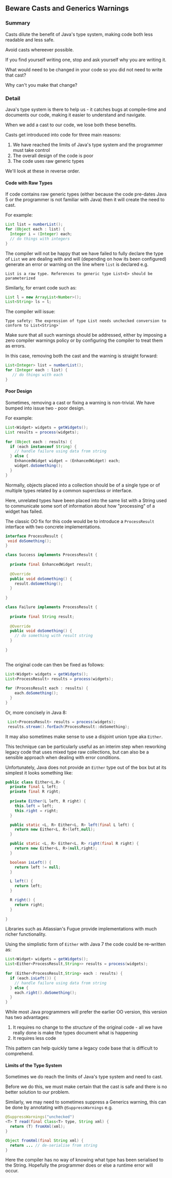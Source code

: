 ## Beware Casts and Generics Warnings

### Summary

Casts dilute the benefit of Java's type system, making code both less readable and less safe.

Avoid casts whereever possible.

If you find yourself writing one, stop and ask yourself why you are writing it. 

What would need to be changed in your code so you did not need to write that cast? 

Why can't you make that change?

### Detail

Java's type system is there to help us - it catches bugs at compile-time and documents our code, making it easier to understand and navigate.

When we add a cast to our code, we lose both these benefits.

Casts get introduced into code for three main reasons:

1. We have reached the limits of Java's type system and the programmer must take control
2. The overall design of the code is poor
3. The code uses raw generic types

We'll look at these in reverse order.

#### Code with Raw Types

If code contains raw generic types (either because the code pre-dates Java 5 or the programmer is not familiar with Java) then it will create the need to cast.

For example:

```java
List list = numberList();
for (Object each : list) {
  Integer i = (Integer) each;
  // do things with integers
}
```

The compiler will not be happy that we have failed to fully declare the type of `List` we are dealing with and will (depending on how its been configured) generate an error or warning on the line where `list` is declared e.g.

```
List is a raw type. References to generic type List<E> should be parameterized
```

Similarly, for errant code such as:

```java
List l = new ArrayList<Number>();
List<String> ls = l;
```

The compiler will issue: 

```
Type safety: The expression of type List needs unchecked conversion to conform to List<String>`
```

Make sure that all such warnings should be addressed, either by imposing a zero compiler warnings policy or by configuring the compiler to treat them as errors.

In this case, removing both the cast and the warning is straight forward:

```java
List<Integer> list = numberList();
for (Integer each : list) {
   // do things with each
}
```

#### Poor Design

Sometimes, removing a cast or fixing a warning is non-trivial. We have bumped into issue two - poor design.

For example:

```java
List<Widget> widgets = getWidgets();
List results = process(widgets);
    
for (Object each : results) {
  if (each instanceof String) {
    // handle failure using data from string
  } else {
    EnhancedWidget widget = (EnhancedWidget) each;
    widget.doSomething();
  }
}
```

Normally, objects placed into a collection should be of a single type or of multiple types related by a common superclass or interface.   

Here, unrelated types have been placed into the same list with a String used to communicate some sort of information about how "processing" of a widget has failed.

The classic OO fix for this code would be to introduce a `ProcessResult` interface with two concrete implementations.

```java
interface ProcessResult {
 void doSomething(); 
}

class Success implements ProcessResult {
  
  private final EnhancedWidget result;
  
  @Override
  public void doSomething() {
    result.doSomething();
  }
  
}

class Failure implements ProcessResult {
  
  private final String result;
  
  @Override
  public void doSomething() {
    // do something with result string
  }
  
}
  
```

The original code can then be fixed as follows:

```java
List<Widget> widgets = getWidgets();
List<ProcessResult> results = process(widgets);
    
for (ProcessResult each : results) {
    each.doSomething();
  }
}
```

Or, more concisely in Java 8:

```java
 List<ProcessResult> results = process(widgets);
 results.stream().forEach(ProcessResult::doSomething); 
```

It may also sometimes make sense to use a disjoint union type aka `Either`.

This technique can be particularly useful as an interim step when reworking legacy code that uses mixed type raw collections, but can also be a sensible approach when dealing with error conditions.

Unfortunately, Java does not provide an `Either` type out of the box but at its simplest it looks something like:

```java
public class Either<L,R> {
  private final L left;
  private final R right;
  
  private Either(L left, R right) {
    this.left = left;
    this.right = right;
  }

  public static <L, R> Either<L, R> left(final L left) {
    return new Either<L, R>(left,null);
  }

  public static <L, R> Either<L, R> right(final R right) {
    return new Either<L, R>(null,right);
  }

  boolean isLeft() {
    return left != null;
  }

  L left() {
    return left;
  }

  R right() {
    return right;
  }
  
}
```

Libraries such as Atlassian's Fugue provide implementations with much richer functionality.

Using the simplistic form of `Either` with Java 7 the code could be re-written as:

```java
List<Widget> widgets = getWidgets();
List<Either<ProcessResult,String>> results = process(widgets);
    
for (Either<ProcessResult,String> each : results) {
  if (each.isLeft()) {
    // handle failure using data from string
  } else {  
    each.right().doSomething();
  }
}
```

While most Java programmers will prefer the earlier OO version, this version has two advantages:

1. It requires no change to the *structure* of the original code - all we have really done is make the types document what is happening
2. It requires less code

This pattern can help quickly tame a legacy code base that is difficult to comprehend.

#### Limits of the Type System

Sometimes we do reach the limits of Java's type system and need to cast. 

Before we do this, we must make certain that the cast is safe and there is no better solution to our problem. 

Similarly, we may need to sometimes suppress a Generics warning, this can be done by annotating with `@SuppressWarnings` e.g. 

```java
@SuppressWarnings("unchecked")
<T> T read(final Class<T> type, String xml) {
  return (T) fromXml(xml);
}

Object fromXml(final String xml) {
  return ... // de-serialise from string
}

```

Here the compiler has no way of knowing what type has been serialised to the String. Hopefully the programmer does or else a runtime error will occur.

